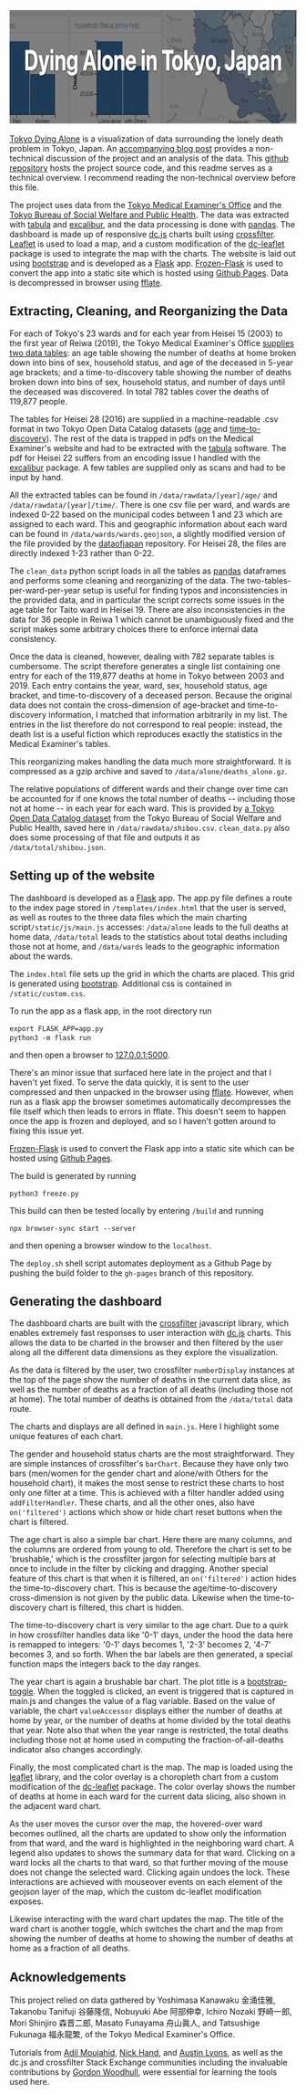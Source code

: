 <a href="https://passaglia.jp/tokyo-dying-alone"> <img src="/img/tokyo-dying-alone-header.png" height="200"/> </a>

[Tokyo Dying Alone](https://passaglia.jp/tokyo-dying-alone/) is a visualization of data surrounding the lonely death problem in Tokyo, Japan. An [accompanying blog post](/tokyo-dying-alone-guide/) provides a non-technical discussion of the project and an analysis of the data. This [github repository](https://github.com/passaglia/tokyo-dying-alone/) hosts the project source code, and this readme serves as a technical overview. I recommend reading the non-technical overview before this file.

The project uses data from the [Tokyo Medical Examiner's Office](https://www.fukushihoken.metro.tokyo.lg.jp/kansatsu/kodokushitoukei/index.html) and the [Tokyo Bureau of Social Welfare and Public Health](https://www.fukushihoken.metro.tokyo.lg.jp/kiban/chosa_tokei/jinkodotaitokei/kushityosonbetsu.html). The data was extracted with [tabula](https://tabula.technology/) and [excalibur](https://excalibur-py.readthedocs.io/en/master/), and the data processing is done with [pandas](https://pandas.pydata.org/). The dashboard is made up of responsive [dc.js](https://dc-js.github.io/dc.js/) charts built using [crossfilter](https://github.com/crossfilter/crossfilter). [Leaflet](https://leafletjs.com/) is used to load a map, and a custom modification of the [dc-leaflet](https://github.com/dc-js/dc.leaflet.js) package is used to integrate the map with the charts. The website is laid out using [bootstrap](https://getbootstrap.com/) and is developed as a [Flask](https://flask.palletsprojects.com/en/2.0.x/) app. [Frozen-Flask](https://pythonhosted.org/Frozen-Flask/) is used to convert the app into a static site which is hosted using [Github Pages](https://docs.github.com/ja/pages/getting-started-with-github-pages/about-github-pages). Data is decompressed in browser using [fflate](https://github.com/101arrowz/fflate).

## Extracting, Cleaning, and Reorganizing the Data

For each of Tokyo's 23 wards and for each year from Heisei 15 (2003) to the first year of Reiwa (2019), the Tokyo Medical Examiner's Office [supplies two data tables](https://www.fukushihoken.metro.tokyo.lg.jp/kansatsu/kodokushitoukei/index.html): an age table showing the number of deaths at home broken down into bins of sex, household status, and age of the deceased in 5-year age brackets; and a time-to-discovery table showing the number of deaths broken down into bins of sex, household status, and number of days until the deceased was discovered. In total 782 tables cover the deaths of 119,877 people.

The tables for Heisei 28 (2016) are supplied in a machine-readable .csv format in two Tokyo Open Data Catalog datasets ([age](https://catalog.data.metro.tokyo.lg.jp/dataset/t000010d2000000166) and [time-to-discovery](https://catalog.data.metro.tokyo.lg.jp/dataset/t000010d2000000168)). The rest of the data is trapped in pdfs on the Medical Examiner's website and had to be extracted with the [tabula](https://tabula.technology/) software. The pdf for Heisei 22 suffers from an encoding issue I handled with the [excalibur](https://excalibur-py.readthedocs.io/en/master/) package. A few tables are supplied only as scans and had to be input by hand. 

All the extracted tables can be found in `/data/rawdata/[year]/age/` and `/data/rawdata/[year]/time/`. There is one csv file per ward, and wards are indexed 0-22 based on the municipal codes between 1 and 23 which are assigned to each ward. This and geographic information about each ward can be found in `/data/wards/wards.geojson`, a slightly modified version of the file provided by the [dataofjapan](https://github.com/dataofjapan/land) repository. For Heisei 28, the files are directly indexed 1-23 rather than 0-22. 

The `clean_data` python script loads in all the tables as [pandas](https://pandas.pydata.org/) dataframes and performs some cleaning and reorganizing of the data. The two-tables-per-ward-per-year setup is useful for finding typos and inconsistencies in the provided data, and in particular the script corrects some issues in the age table for Taito ward in Heisei 19. There are also inconsistencies in the data for 36 people in Reiwa 1 which cannot be unambiguously fixed and the script makes some arbitrary choices there to enforce internal data consistency.

Once the data is cleaned, however, dealing with 782 separate tables is cumbersome. The script therefore generates a single list containing one entry for each of the 119,877 deaths at home in Tokyo between 2003 and 2019. Each entry contains the year, ward, sex, household status, age bracket, and time-to-discovery of a deceased person. Because the original data does not contain the cross-dimension of age-bracket and time-to-discovery information, I matched that information arbitrarily in my list. The entries in the list therefore do not correspond to real people: instead, the death list is a useful fiction which reproduces exactly the statistics in the Medical Examiner's tables. 

This reorganizing makes handling the data much more straightforward. It is compressed as a gzip archive and saved to `/data/alone/deaths_alone.gz`.

The relative populations of different wards and their change over time can be accounted for if one knows the total number of deaths -- including those not at home -- in each year for each ward. This is provided by [a Tokyo Open Data Catalog dataset](https://catalog.data.metro.tokyo.lg.jp/dataset/t000010d0000000009/resource/99d5cb41-a30d-4d3e-85cc-cf316a2a7b26) from the Tokyo Bureau of Social Welfare and Public Health, saved here in `/data/rawdata/shibou.csv`. `clean_data.py` also does some processing of that file and outputs it as `/data/total/shibou.json`.

## Setting up of the website

The dashboard is developed as a [Flask](https://flask.palletsprojects.com/en/2.0.x/) app. The app.py file defines a route to the index page stored in `/templates/index.html` that the user is served, as well as routes to the three data files which the main charting script`/static/js/main.js` accesses: `/data/alone` leads to the full deaths at home data, `/data/total` leads to the statistics about total deaths including those not at home, and `/data/wards` leads to the geographic information about the wards.

The `index.html` file sets up the grid in which the charts are placed. This grid is generated using [bootstrap](https://getbootstrap.com/). Additional css is contained in `/static/custom.css`.

To run the app as a flask app, in the root directory run

```
export FLASK_APP=app.py
python3 -m flask run
```

and then open a browser to [127.0.0.1:5000](http://127.0.0.1:5000).

There's an minor issue that surfaced here late in the project and that I haven't yet fixed. To serve the data quickly, it is sent to the user compressed and then unpacked in the browser using [fflate](https://github.com/101arrowz/fflate). However, when run as a flask app the browser sometimes automatically decompresses the file itself which then leads to errors in fflate. This doesn't seem to happen once the app is frozen and deployed, and so I haven't gotten around to fixing this issue yet.

[Frozen-Flask](https://pythonhosted.org/Frozen-Flask/) is used to convert the Flask app into a static site which can be hosted using [Github Pages](https://docs.github.com/ja/pages/getting-started-with-github-pages/about-github-pages).

The build is generated by running

```
python3 freeze.py
```

This build can then be tested locally by entering `/build` and running

``` 
npx browser-sync start --server
```

and then opening a browser window to the `localhost`.

The `deploy.sh` shell script automates deployment as a Github Page by pushing the build folder to the `gh-pages` branch of this repository.

## Generating the dashboard

The dashboard charts are built with the [crossfilter](https://github.com/crossfilter/crossfilter) javascript library, which enables extremely fast responses to user interaction with [dc.js](https://dc-js.github.io/dc.js/) charts. This allows the data to be charted in the browser and then filtered by the user along all the different data dimensions as they explore the visualization. 

As the data is filtered by the user, two crossfilter `numberDisplay` instances at the top of the page show the number of deaths in the current data slice, as well as the number of deaths as a fraction of all deaths (including those not at home). The total number of deaths is obtained from the `/data/total` data route.

The charts and displays are all defined in `main.js`. Here I highlight some unique features of each chart.

The gender and household status charts are the most straightforward. They are simple instances of crossfilter's `barChart`. Because they have only two bars (men/women for the gender chart and alone/with Others for the household chart), it makes the most sense to restrict these charts to host only one filter at a time.  This is achieved with a filter handler added using `addFilterHandler`. These charts, and all the other ones, also have `on('filtered')` actions which show or hide chart reset buttons when the chart is filtered.

The age chart is also a simple bar chart. Here there are many columns, and the columns are ordered from young to old. Therefore the chart is set to be 'brushable,' which is the crossfilter jargon for selecting multiple bars at once to include in the filter by clicking and dragging. Another special feature of this chart is that when it is filtered, an `on('filtered')` action hides the time-to-discovery chart. This is because the age/time-to-discovery cross-dimension is not given by the public data. Likewise when the time-to-discovery chart is filtered, this chart is hidden.

The time-to-discovery chart is very similar to the age chart. Due to a quirk in how crossfilter handles data like '0-1' days, under the hood the data here is remapped to integers: '0-1' days becomes 1, '2-3' becomes 2, '4-7' becomes 3, and so forth. When the bar labels are then generated, a special function maps the integers back to the day ranges.

The year chart is again a brushable bar chart. The plot title is a [bootstrap-toggle](https://www.bootstraptoggle.com/). When the toggled is clicked, an event is triggered that is captured in main.js and changes the value of a flag variable. Based on the value of variable, the chart `valueAccessor`  displays either the number of deaths at home by year, or the number of deaths at home divided by the total deaths that year. Note also that when the year range is restricted, the total deaths including those not at home used in computing the fraction-of-all-deaths indicator also changes accordingly.

Finally, the most complicated chart is the map. The map is loaded using the [leaflet](https://leafletjs.com/) library, and the color overlay is a choropleth chart from a custom modification of the [dc-leaflet](https://github.com/dc-js/dc.leaflet.js) package. The color overlay shows the number of deaths at home in each ward for the current data slicing, also shown in the adjacent ward chart.

As the user moves the cursor over the map, the hovered-over ward becomes outlined, all the charts are updated to show only the information from that ward, and the ward is highlighted in the neighboring ward chart. A legend also updates to shows the summary data for that ward. Clicking on a ward locks all the charts to that ward, so that further moving of the mouse does not change the selected ward. Clicking again undoes the lock. These interactions are achieved with mouseover events on each element of the geojson layer of the map, which the custom dc-leaflet modification exposes.

Likewise interacting with the ward chart updates the map. The title of the ward chart is another toggle, which switches the chart and the map from showing the number of deaths at home to showing the number of deaths at home as a fraction of all deaths.

## Acknowledgements

This project relied on data gathered by Yoshimasa Kanawaku 金涌佳雅, Takanobu Tanifuji 谷藤隆信, Nobuyuki Abe 阿部伸幸, Ichiro Nozaki 野崎一郎, Mori Shinjiro 森晋二郎, Masato Funayama 舟山眞人, and Tatsushige Fukunaga 福永龍繁, of the Tokyo Medical Examiner's Office.

Tutorials from [Adil Moujahid](http://adilmoujahid.com/posts/2016/08/interactive-data-visualization-geospatial-d3-dc-leaflet-python/), [Nick Hand](https://nickhand.github.io/blog/pages/2018/01/23/philly-parking/), and [Austin Lyons](https://github.com/austinlyons/dcjs-leaflet-untappd), as well as the dc.js and crossfilter Stack Exchange communities including the invaluable contributions by [Gordon Woodhull](https://stackoverflow.com/users/676195/gordon), were essential for learning the tools used here.


